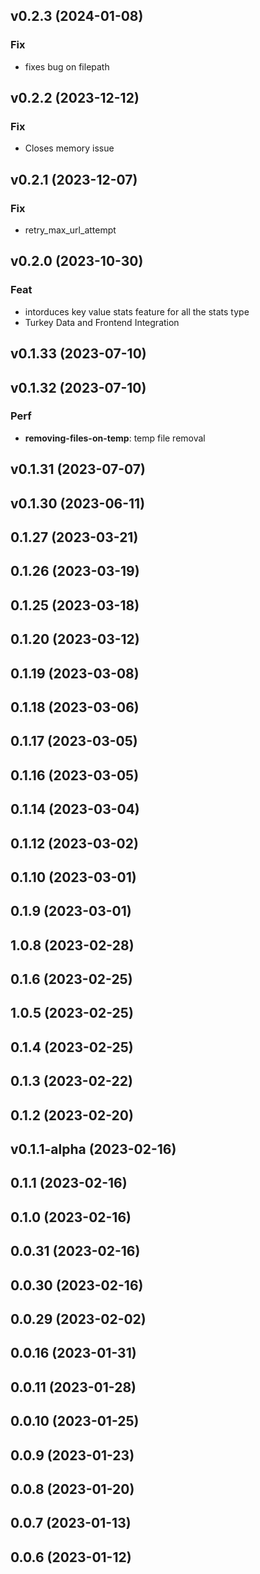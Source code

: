 ## v0.2.3 (2024-01-08)

### Fix

- fixes bug on filepath

## v0.2.2 (2023-12-12)

### Fix

- Closes memory issue

## v0.2.1 (2023-12-07)

### Fix

- retry_max_url_attempt

## v0.2.0 (2023-10-30)

### Feat

- intorduces key value stats feature for all the stats type
- Turkey Data and Frontend Integration

## v0.1.33 (2023-07-10)

## v0.1.32 (2023-07-10)

### Perf

- **removing-files-on-temp**: temp file removal

## v0.1.31 (2023-07-07)

## v0.1.30 (2023-06-11)

## 0.1.27 (2023-03-21)

## 0.1.26 (2023-03-19)

## 0.1.25 (2023-03-18)

## 0.1.20 (2023-03-12)

## 0.1.19 (2023-03-08)

## 0.1.18 (2023-03-06)

## 0.1.17 (2023-03-05)

## 0.1.16 (2023-03-05)

## 0.1.14 (2023-03-04)

## 0.1.12 (2023-03-02)

## 0.1.10 (2023-03-01)

## 0.1.9 (2023-03-01)

## 1.0.8 (2023-02-28)

## 0.1.6 (2023-02-25)

## 1.0.5 (2023-02-25)

## 0.1.4 (2023-02-25)

## 0.1.3 (2023-02-22)

## 0.1.2 (2023-02-20)

## v0.1.1-alpha (2023-02-16)

## 0.1.1 (2023-02-16)

## 0.1.0 (2023-02-16)

## 0.0.31 (2023-02-16)

## 0.0.30 (2023-02-16)

## 0.0.29 (2023-02-02)

## 0.0.16 (2023-01-31)

## 0.0.11 (2023-01-28)

## 0.0.10 (2023-01-25)

## 0.0.9 (2023-01-23)

## 0.0.8 (2023-01-20)

## 0.0.7 (2023-01-13)

## 0.0.6 (2023-01-12)
